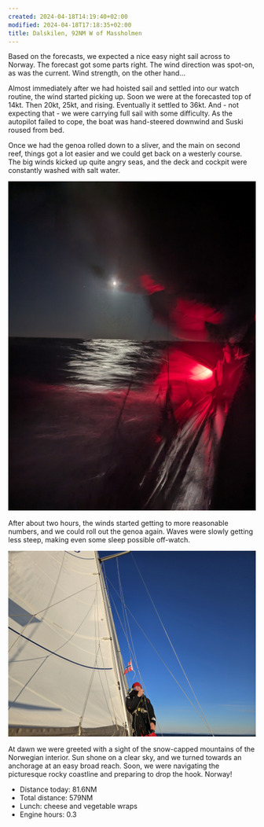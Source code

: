 ```yaml
---
created: 2024-04-18T14:19:40+02:00
modified: 2024-04-18T17:18:35+02:00
title: Dalskilen, 92NM W of Massholmen
---
```


Based on the forecasts, we expected a nice easy night sail across to Norway. The forecast got some parts right. The wind direction was spot-on, as was the current. Wind strength, on the other hand...

Almost immediately after we had hoisted sail and settled into our watch routine, the wind started picking up. Soon we were at the forecasted top of 14kt. Then 20kt, 25kt, and rising. Eventually it settled to 36kt. And - not expecting that - we were carrying full sail with some difficulty. As the autopilot failed to cope, the boat was hand-steered downwind and Suski roused from bed.

Once we had the genoa rolled down to a sliver, and the main on second reef, things got a lot easier and we could get back on a westerly course. The big winds kicked up quite angry seas, and the deck and cockpit were constantly washed with salt water.

![Image](../2024/2a7b09199e1cf13779186b3624b7cf9c.jpg) 

After about two hours, the winds started getting to more reasonable numbers, and we could roll out the genoa again. Waves were slowly getting less steep, making even some sleep possible off-watch.

![Image](../2024/519554ea0060d537ac927e221840f1e9.jpg) 

At dawn we were greeted with a sight of the snow-capped mountains of the Norwegian interior. Sun shone on a clear sky, and we turned towards an anchorage at an easy broad reach. Soon, we were navigating the picturesque rocky coastline and preparing to drop the hook. Norway!

* Distance today: 81.6NM
* Total distance: 579NM
* Lunch: cheese and vegetable wraps
* Engine hours: 0.3

